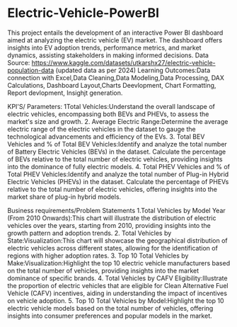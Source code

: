 # Electric-Vehicle-PowerBI
This project entails the development of an interactive Power BI dashboard aimed at analyzing the electric vehicle (EV) market. The dashboard offers insights into EV adoption trends, performance metrics, and market dynamics, assisting stakeholders in making informed decisions.
Data Source: https://www.kaggle.com/datasets/utkarshx27/electric-vehicle-population-data   (updated data as per 2024)
Learning Outcomes:Data connection with Excel,Data Cleaning,Data Modeling,Data Processing, DAX Calculations, Dashboard Layout,Charts Deevlopment, Chart Formatting, Report devlopment, Insighjt generation.

KPI'S/ Parameters:
1Total Vehicles:Understand the overall landscape of electric vehicles, encompassing both BEVs and PHEVs, to assess the market's size and growth.
2. Average Electric Range:Determine the average electric range of the electric vehicles in the dataset to gauge the technological advancements and efficiency of the EVs.
3. Total BEV Vehicles and % of Total BEV Vehicles:Identify and analyze the total number of Battery Electric Vehicles (BEVs) in the dataset.
Calculate the percentage of BEVs relative to the total number of electric vehicles, providing insights into the dominance of fully electric models.
4. Total PHEV Vehicles and % of Total PHEV Vehicles:Identify and analyze the total number of Plug-in Hybrid Electric Vehicles (PHEVs) in the dataset.
Calculate the percentage of PHEVs relative to the total number of electric vehicles, offering insights into the market share of plug-in hybrid models.

Business requirements/Problem Statements
1.Total Vehicles by Model Year (From 2010 Onwards):This chart will illustrate the distribution of electric vehicles over the years, starting from 2010, providing insights into the growth pattern and adoption trends.
2. Total Vehicles by State:Visualization:This chart will showcase the geographical distribution of electric vehicles across different states, allowing for the identification of regions with higher adoption rates.
3. Top 10 Total Vehicles by Make:Visualization:Highlight the top 10 electric vehicle manufacturers based on the total number of vehicles, providing insights into the market dominance of specific brands.
4. Total Vehicles by CAFV Eligibility:Illustrate the proportion of electric vehicles that are eligible for Clean Alternative Fuel Vehicle (CAFV) incentives, aiding in understanding the impact of incentives on vehicle adoption.
5. Top 10 Total Vehicles by Model:Highlight the top 10 electric vehicle models based on the total number of vehicles, offering insights into consumer preferences and popular models in the market.

